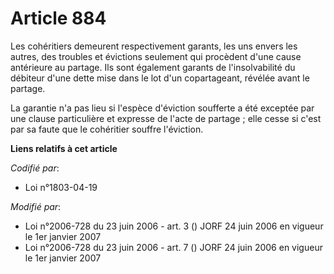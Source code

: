 # Article 884

Les cohéritiers demeurent respectivement garants, les uns envers les autres, des troubles et évictions seulement qui
procèdent d'une cause antérieure au partage. Ils sont également garants de l'insolvabilité du débiteur d'une dette mise dans
le lot d'un copartageant, révélée avant le partage.

La garantie n'a pas lieu si l'espèce d'éviction soufferte a été exceptée par une clause particulière et expresse de l'acte de
partage ; elle cesse si c'est par sa faute que le cohéritier souffre l'éviction.

**Liens relatifs à cet article**

_Codifié par_:

  - Loi n°1803-04-19

_Modifié par_:

  - Loi n°2006-728 du 23 juin 2006 - art. 3 () JORF 24 juin 2006 en vigueur le 1er janvier 2007
  - Loi n°2006-728 du 23 juin 2006 - art. 7 () JORF 24 juin 2006 en vigueur le 1er janvier 2007
